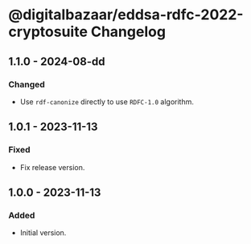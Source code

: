 # @digitalbazaar/eddsa-rdfc-2022-cryptosuite Changelog

## 1.1.0 - 2024-08-dd

### Changed
- Use `rdf-canonize` directly to use `RDFC-1.0` algorithm.

## 1.0.1 - 2023-11-13

### Fixed
- Fix release version.

## 1.0.0 - 2023-11-13

### Added
- Initial version.
